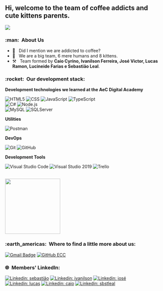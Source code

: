 
<h2>Hi, welcome to the team of coffee addicts and cute kittens parents.</h2>

![](https://komarev.com/ghpvc/?username=emptcoffeecups&color=006bed)

<h3> :man: &nbsp;About Us </h3>

- 🤔 &nbsp; Did I mention we are addicted to coffee?
- 💼 &nbsp; We are a big team, 6 mere humans and 8 kittens.
- ⚒ &nbsp; Team formed by **Caio Cyrino, Ivanilson Ferreira, José Victor, Lucas Ramon, Lucineide Farias e Sebastião Leal**.

<h3> :rocket: &nbsp;Our development stack: </h3>

**Development technologies we learned at the AeC Digital Academy**

  ![HTML5](https://img.shields.io/badge/-HTML5-333333?style=flat&logo=HTML5)
  ![CSS](https://img.shields.io/badge/-CSS-333333?style=flat&logo=CSS3&logoColor=1572B6)
  ![JavaScript](https://img.shields.io/badge/-JavaScript-333333?style=flat&logo=javascript)
  ![TypeScript](https://img.shields.io/badge/-TypeScript-333333?style=flat&logo=typescript)
  <br/>
  ![C#](https://img.shields.io/badge/-Csharp-333333?style=flat&logo=Csharp)
  ![Node.js](https://img.shields.io/badge/-Node.js-333333?style=flat&logo=node.js)
  <br/>
  ![MySQL](https://img.shields.io/badge/-MySQL-333333?style=flat&logo=mysql)
  ![SQLServer](https://img.shields.io/badge/-SQLServer-333333?style=flat&logo=sqlserver)
  <br/>

**Utilities**

  ![Postman](https://img.shields.io/badge/-Postman-333333?style=flat&logo=postman)
  
**DevOps**

  ![Git](https://img.shields.io/badge/-Git-333333?style=flat&logo=git)
  ![GitHub](https://img.shields.io/badge/-GitHub-333333?style=flat&logo=github)

**Development Tools**

  ![Visual Studio Code](https://img.shields.io/badge/-Visual%20Studio%20Code-333333?style=flat&logo=visual-studio-code&logoColor=007ACC)
  ![Visual Studio 2019](https://img.shields.io/badge/-Visual%20Studio-333333?style=flat&logo=visual-studio&logoColor=6959CD)
  ![Trello](https://img.shields.io/badge/-Trello-333333?style=flat&logo=trello&logoColor=007ACC)

<br/>

<a href="https://github.com/emptcoffeecups">
  <img height="180em" src="https://github-readme-stats.vercel.app/api?username=emptcoffeecups&theme=dracula&show_icons=true" />
</a>

<br/>

<h3> :earth_americas: &nbsp;Where to find a little more about us: </h3> 

[![Gmail Badge](https://img.shields.io/badge/-empt.coffee.cups@gmail.com-006bed?style=flat-square&logo=Gmail&logoColor=white&link=mailto:empt.coffee.cups@gmail.com)](mailto:empt.coffee.cups@gmail.com)
[![GitHub ECC](https://img.shields.io/github/followers/emptcoffeecups?label=follow&style=social)](https://github.com/emptcoffeecups/)

<h3> 🌐 &nbsp;Members' LinkedIn: </h3> 

[![Linkedin: sebastião](https://img.shields.io/badge/-Sebastião-blue?style=flat-square&logo=Linkedin&logoColor=white&link=https://www.linkedin.com/in/sbstleal/)](https://www.linkedin.com/in/sbstleal/)
[![Linkedin: ivanilson](https://img.shields.io/badge/-Ivanilson-blue?style=flat-square&logo=Linkedin&logoColor=white&link=https://www.linkedin.com/in/ivanilson-ferreira-026292201/)](https://www.linkedin.com/in/ivanilson-ferreira-026292201/)
[![Linkedin: josé](https://img.shields.io/badge/-José-blue?style=flat-square&logo=Linkedin&logoColor=white&link=https://www.linkedin.com/in/jos%C3%A9-victor-martins-figueiredo-21a70217b/)](https://www.linkedin.com/in/jos%C3%A9-victor-martins-figueiredo-21a70217b/)
[![Linkedin: lucas](https://img.shields.io/badge/-Lucas-blue?style=flat-square&logo=Linkedin&logoColor=white&link=https://www.linkedin.com/in/lucas-ramon-1978b653/)](https://www.linkedin.com/in/lucas-ramon-1978b653/)
[![Linkedin: caio](https://img.shields.io/badge/-Caio-blue?style=flat-square&logo=Linkedin&logoColor=white&link=https://www.linkedin.com/in/caio-cyrino-5a285b83/)](https://www.linkedin.com/in/caio-cyrino-5a285b83/)
[![Linkedin: sbstleal](https://img.shields.io/badge/-Lucineide-blue?style=flat-square&logo=Linkedin&logoColor=white&link=https://www.linkedin.com/in/lucineide-farias-4211271a5/)](https://www.linkedin.com/in/lucineide-farias-4211271a5/)
